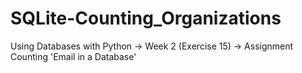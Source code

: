 # SQLite-Counting_Organizations
Using Databases with Python -> Week 2 (Exercise 15) -> Assignment Counting 'Email in a Database'
